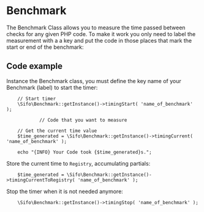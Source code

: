 Benchmark
=========================

The Benchmark Class allows you to measure the time passed between checks for any given PHP code. To make it work you only need to label the measurement with a a key and put the code in those places that mark the start or end of the benchmark:

Code example
-------------

Instance the Benchmark class, you must define the key name of your Benchmark (label) to start the timer:

        // Start timer
        \Sifo\Benchmark::getInstance()->timingStart( 'name_of_benchmark' );

                // Code that you want to measure

        // Get the current time value
        $time_generated = \Sifo\Benchmark::getInstance()->timingCurrent( 'name_of_benchmark' );
        
        echo "{INFO} Your Code took {$time_generated}s.";

Store the current time to `Registry`, accumulating partials:

        $time_generated = \Sifo\Benchmark::getInstance()->timingCurrentToRegistry( 'name_of_benchmark' );

Stop the timer when it is not needed anymore:
        
        \Sifo\Benchmark::getInstance()->timingStop( 'name_of_benchmark' );
